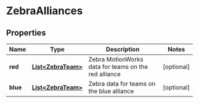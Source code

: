# ZebraAlliances

## Properties
Name | Type | Description | Notes
------------ | ------------- | ------------- | -------------
**red** | [**List&lt;ZebraTeam&gt;**](ZebraTeam.md) | Zebra MotionWorks data for teams on the red alliance |  [optional]
**blue** | [**List&lt;ZebraTeam&gt;**](ZebraTeam.md) | Zebra data for teams on the blue alliance |  [optional]
